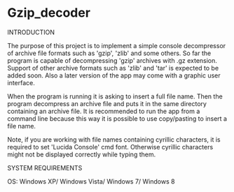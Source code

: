 Gzip_decoder
============

INTRODUCTION

  The purpose of this project is to implement a simple console decompressor of archive file formats such as 'gzip', 'zlib'
and some others. 
  So far the program is capable of decompressing 'gzip' archives with .gz extension. Support of other archive
formats such as 'zlib' and 'tar' is expected to be added soon. Also a later version of the app may come with a graphic 
user interface.
  
  When the program is running it is asking to insert a full file name. Then the program decompress an archive file and puts it in the same directory containing an archive file. It is recommended to run the app from a command line because this way it is
possible to use copy/pasting to insert a file name. 
  
  Note, if you are working with file names containing cyrillic characters, it is required to set 'Lucida Console' cmd font. Otherwise cyrillic characters might not be displayed correctly while typing them.
  
SYSTEM REQUIREMENTS

OS: Windows XP/ Windows Vista/ Windows 7/ Windows 8
